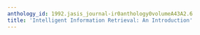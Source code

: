 ```yaml
---
anthology_id: 1992.jasis_journal-ir0anthology0volumeA43A2.6
title: 'Intelligent Information Retrieval: An Introduction'
---
```

